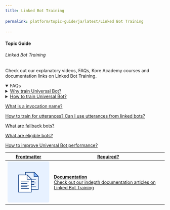 ```yaml
---
title: Linked Bot Training

permalink: platform/topic-guide/ja/latest/Linked Bot Training

---
```


#### Topic Guide
###### Linked Bot Training

 Check out our explanatory videos, FAQs, Kore Academy courses and documentation links on Linked Bot Training.

<details open>
  <summary>FAQs
  </summary>
 <a class="nested-accordian-link" target="_blank" href="https://developer.kore.ai/docs/bots/advanced-topics/universal-bot/training-a-universal-bot/#">

  <details class="nested-details">
 
  <summary>Why train Universal Bot?
  </summary>

 
 Universal Bot needs to be trained in order to guide the process flow to the most relevant link bot(s) from which the intents are to be identified

  </details>
 </a>

  <a class="nested-accordian-link" target="_blank" href="https://developer.kore.ai/docs/bots/advanced-topics/universal-bot/training-a-universal-bot/#">
 
  <details class="nested-details">
 
  <summary>How to train Universal Bot?
  </summary>

  Training a universal bot includes:
    
    - providing Training Utterances or Invocation Names.
    - marking linked bots as Fallback Bots when no other linked bots are qualified from the training provided.
    - and reviewing the linked bot identification flow from the Utterance Testing module.

  </details>
 </a>
  
  <a class="doc-link" target="_blank" href="https://developer.kore.ai/docs/bots/advanced-topics/universal-bot/training-a-universal-bot/#Invocation_Names">
 
  What is a invocation name?

  </a>
 
 <a class="doc-link" target="_blank" href="https://developer.kore.ai/docs/bots/advanced-topics/universal-bot/training-a-universal-bot/#Utterances">
 
  How to train for utterances? Can I use utterances from linked bots?

 </a>
  
  <a class="doc-link" target="_blank" href="https://developer.kore.ai/docs/bots/advanced-topics/universal-bot/training-a-universal-bot/#Fallback_Bots">
 
  What are fallback bots?

 </a>
  
  <a class="doc-link" target="_blank" href="https://developer.kore.ai/docs/bots/advanced-topics/universal-bot/training-a-universal-bot/#Eligible_Bots">
 
  What are eligible bots?

 </a>
  
  <a class="doc-link" target="_blank" href="https://developer.kore.ai/docs/bots/advanced-topics/universal-bot/training-a-universal-bot/#Configurations">
 
  How to improve Universal Bot performance?

 </a>
  

 </details>

 <a class="doc-link" target="_blank" href="https://developer.kore.ai/docs/bots/advanced-topics/universal-bot/training-a-universal-bot/">
 

| Frontmatter | Required? |
|-------------|-------------|
| ![alt text](images/docIcon.svg "Title") | **Documentation**  <br /> Check out our indepth documentation articles on Linked Bot Training | 


</a>

